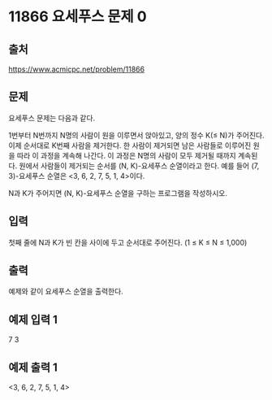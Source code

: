 # 11866 요세푸스 문제 0

## 출처
https://www.acmicpc.net/problem/11866

## 문제
요세푸스 문제는 다음과 같다.

1번부터 N번까지 N명의 사람이 원을 이루면서 앉아있고, 양의 정수 K(≤ N)가 주어진다. 이제 순서대로 K번째 사람을 제거한다. 한 사람이 제거되면 남은 사람들로 이루어진 원을 따라 이 과정을 계속해 나간다. 이 과정은 N명의 사람이 모두 제거될 때까지 계속된다. 원에서 사람들이 제거되는 순서를 (N, K)-요세푸스 순열이라고 한다. 예를 들어 (7, 3)-요세푸스 순열은 <3, 6, 2, 7, 5, 1, 4>이다.

N과 K가 주어지면 (N, K)-요세푸스 순열을 구하는 프로그램을 작성하시오.

## 입력
첫째 줄에 N과 K가 빈 칸을 사이에 두고 순서대로 주어진다. (1 ≤ K ≤ N ≤ 1,000)

## 출력
예제와 같이 요세푸스 순열을 출력한다.

## 예제 입력 1 
7 3
## 예제 출력 1 
<3, 6, 2, 7, 5, 1, 4>
